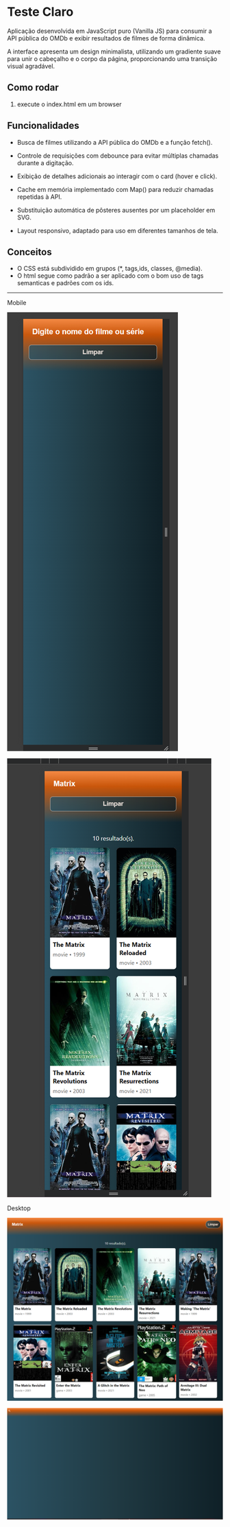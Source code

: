 # Teste Claro

Aplicação desenvolvida em JavaScript puro (Vanilla JS) para consumir a API pública do OMDb e exibir resultados de filmes de forma dinâmica.

A interface apresenta um design minimalista, utilizando um gradiente suave para unir o cabeçalho e o corpo da página, proporcionando uma transição visual agradável.

## Como rodar
1. execute o index.html em um browser

## Funcionalidades
* Busca de filmes utilizando a API pública do OMDb e a função fetch().

* Controle de requisições com debounce para evitar múltiplas chamadas durante a digitação.

* Exibição de detalhes adicionais ao interagir com o card (hover e click).

* Cache em memória implementado com Map() para reduzir chamadas repetidas à API.

* Substituição automática de pôsteres ausentes por um placeholder em SVG.

* Layout responsivo, adaptado para uso em diferentes tamanhos de tela.


## Conceitos

* O CSS está subdividido em grupos (*, tags,ids, classes, @media).
* O html segue como padrão a ser aplicado com o bom uso de tags semanticas e padrões com os ids.

----------------------------------------------------------------------------------

Mobile

![alt text]({90E65447-E5B4-49B1-90BB-1420084D4164}.png)


![alt text]({6B6F01A9-2618-4495-97AD-BC20D437E987}.png)


Desktop

![alt text]({F2093713-9FEE-4AA5-8671-6AAD4AC2CB3F}.png)

![alt text]({55978EAA-B46B-4815-8A84-B92DE4F533D7}.png)
